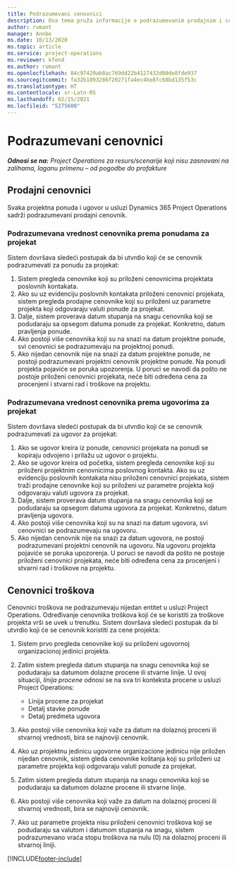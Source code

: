 ```yaml
---
title: Podrazumevani cenovnici
description: Ova tema pruža informacije o podrazumevanim prodajnim i cenovnicima troškova u usluzi Project Operations.
author: rumant
manager: Annbe
ms.date: 10/13/2020
ms.topic: article
ms.service: project-operations
ms.reviewer: kfend
ms.author: rumant
ms.openlocfilehash: 04c97429ab8ac769dd22b4127432d80de8fde937
ms.sourcegitcommit: fa32b1893286f20271fa4ec4be8fc68bd135f53c
ms.translationtype: HT
ms.contentlocale: sr-Latn-RS
ms.lasthandoff: 02/15/2021
ms.locfileid: "5275600"
---
```

# <a name="default-price-lists"></a>Podrazumevani cenovnici

_**Odnosi se na:** Project Operations za resurs/scenarije koji nisu zasnovani na zalihama, laganu primenu – od pogodbe do profakture_

## <a name="sales-price-lists"></a>Prodajni cenovnici

Svaka projektna ponuda i ugovor u usluzi Dynamics 365 Project Operations sadrži podrazumevani prodajni cenovnik. 

### <a name="price-list-default-on-project-quotes"></a>Podrazumevana vrednost cenovnika prema ponudama za projekat
Sistem dovršava sledeći postupak da bi utvrdio koji će se cenovnik podrazumevati za ponudu za projekat:

1. Sistem pregleda cenovnike koji su priloženi cenovnicima projektata poslovnih kontakata. 
2. Ako su uz evidenciju poslovnih kontakata priloženi cenovnici projekata, sistem pregleda prodajne cenovnike koji su priloženi uz parametre projekta koji odgovaraju valuti ponude za projekat.
3. Dalje, sistem proverava datum stupanja na snagu cenovnika koji se podudaraju sa opsegom datuma ponude za projekat. Konkretno, datum pravljenja ponude.
4. Ako postoji više cenovnika koji su na snazi na datum projektne ponude, svi cenovnici se podrazumevaju na projektnoj ponudi.
5. Ako nijedan cenovnik nije na snazi za datum projektne ponude, ne postoji podrazumevani projektni cenovnik projektne ponude. Na ponudi projekta pojaviće se poruka upozorenja. U poruci se navodi da pošto ne postoje priloženi cenovnici projekata, neće biti određena cena za procenjeni i stvarni rad i troškove na projektu.

### <a name="price-list-default-on-project-contracts"></a>Podrazumevana vrednost cenovnika prema ugovorima za projekat 
Sistem dovršava sledeći postupak da bi utvrdio koji će se cenovnik podrazumevati za ugovor za projekat:

1. Ako se ugovor kreira iz ponude, cenovnici projekata na ponudi se kopiraju odvojeno i prilažu uz ugovor o projektu.
2. Ako se ugovor kreira od početka, sistem pregleda cenovnike koji su priloženi projektnim cenovnicima poslovnog kontakta. Ako su uz evidenciju poslovnih kontakata nisu priloženi cenovnici projekata, sistem traži prodajne cenovnike koji su priloženi uz parametre projekta koji odgovaraju valuti ugovora za projekat.
4. Dalje, sistem proverava datum stupanja na snagu cenovnika koji se podudaraju sa opsegom datuma ugovora za projekat. Konkretno, datum pravljenja ugovora.
5. Ako postoji više cenovnika koji su na snazi na datum ugovora, svi cenovnici se podrazumevaju na ugovoru.
6. Ako nijedan cenovnik nije na snazi za datum ugovora, ne postoji podrazumevani projektni cenovnik na ugovoru. Na ugovoru projekta pojaviće se poruka upozorenja. U poruci se navodi da pošto ne postoje priloženi cenovnici projekata, neće biti određena cena za procenjeni i stvarni rad i troškove na projektu.

## <a name="cost-price-lists"></a>Cenovnici troškova

Cenovnici troškova ne podrazumevaju nijedan entitet u usluzi Project Operations. Određivanje cenovnika troškova koji će se koristiti za troškove projekta vrši se uvek u trenutku. Sistem dovršava sledeći postupak da bi utvrdio koji će se cenovnik koristiti za cene projekta:

1. Sistem prvo pregleda cenovnike koji su priloženi ugovornoj organizacionoj jedinici projekta.
2. Zatim sistem pregleda datum stupanja na snagu cenovnika koji se podudaraju sa datumom dolazne procene ili stvarne linije. U ovoj situaciji, *linija procene* odnosi se na sva tri konteksta procene u usluzi Project Operations:

    - Linija procene za projekat
    - Detalj stavke ponude
    - Detalj predmeta ugovora
  
3. Ako postoji više cenovnika koji važe za datum na dolaznoj proceni ili stvarnoj vrednosti, bira se najnoviji cenovnik.
4. Ako uz projektnu jedinicu ugovorne organizacione jedinicu nije priložen nijedan cenovnik, sistem gleda cenovnike koštanja koji su priloženi uz parametre projekta koji odgovaraju valuti ponude za projekat.
5. Zatim sistem pregleda datum stupanja na snagu cenovnika koji se podudaraju sa datumom dolazne procene ili stvarne linije. 
6. Ako postoji više cenovnika koji važe za datum na dolaznoj proceni ili stvarnoj vrednosti, bira se najnoviji cenovnik.
7. Ako uz parametre projekta nisu priloženi cenovnici troškova koji se podudaraju sa valutom i datumom stupanja na snagu, sistem podrazumevano vraća stopu troškova na nulu (0) na dolaznoj proceni ili stvarnoj liniji.


[!INCLUDE[footer-include](../includes/footer-banner.md)]